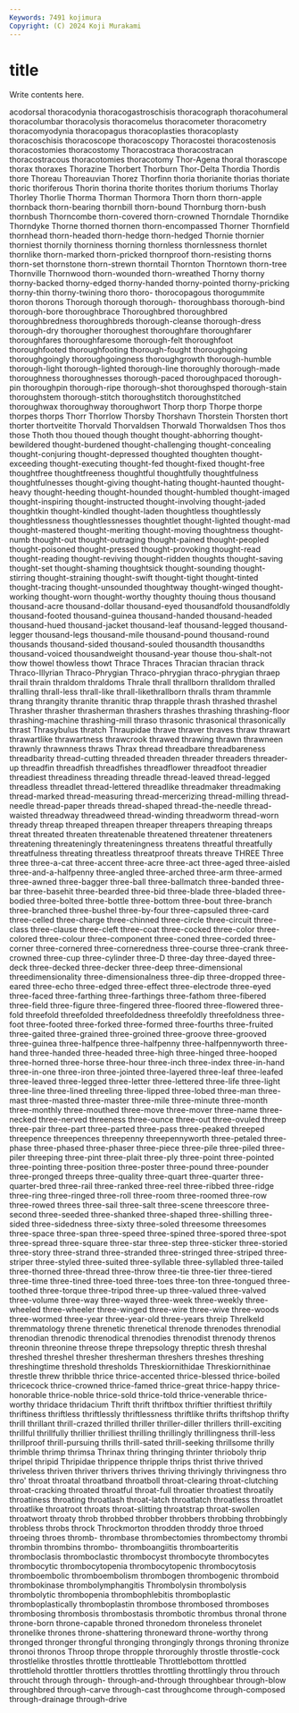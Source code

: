```yaml
---
Keywords: 7491 kojimura
Copyright: (C) 2024 Koji Murakami
---
```


# title

Write contents here.



acodorsal thoracodynia thoracogastroschisis thoracograph thoracohumeral thoracolumbar
thoracolysis thoracomelus thoracometer thoracometry thoracomyodynia thoracopagus thoracoplasties thoracoplasty thoracoschisis thoracoscope
thoracoscopy Thoracostei thoracostenosis thoracostomies thoracostomy Thoracostraca thoracostracan thoracostracous thoracotomies thoracotomy
Thor-Agena thoral thorascope thorax thoraxes Thorazine Thorbert Thorburn Thor-Delta Thordia
Thordis thore Thoreau Thoreauvian Thorez Thorfinn thoria thorianite thorias thoriate
thoric thoriferous Thorin thorina thorite thorites thorium thoriums Thorlay Thorley
Thorlie Thorma Thorman Thormora Thorn thorn thorn-apple thornback thorn-bearing thornbill
thorn-bound Thornburg thorn-bush thornbush Thorncombe thorn-covered thorn-crowned Thorndale Thorndike Thorndyke
Thorne thorned thornen thorn-encompassed Thorner Thornfield thornhead thorn-headed thorn-hedge thorn-hedged
Thornie thornier thorniest thornily thorniness thorning thornless thornlessness thornlet thornlike
thorn-marked thorn-pricked thornproof thorn-resisting thorns thorn-set thornstone thorn-strewn thorntail Thornton
Thorntown thorn-tree Thornville Thornwood thorn-wounded thorn-wreathed Thorny thorny thorny-backed thorny-edged
thorny-handed thorny-pointed thorny-pricking thorny-thin thorny-twining thoro thoro- thorocopagous thorogummite thoron
thorons Thorough thorough thorough- thoroughbass thorough-bind thorough-bore thoroughbrace Thoroughbred thoroughbred
thoroughbredness thoroughbreds thorough-cleanse thorough-dress thorough-dry thorougher thoroughest thoroughfare thoroughfarer thoroughfares
thoroughfaresome thorough-felt thoroughfoot thoroughfooted thoroughfooting thorough-fought thoroughgoing thoroughgoingly thoroughgoingness thoroughgrowth
thorough-humble thorough-light thorough-lighted thorough-line thoroughly thorough-made thoroughness thoroughnesses thorough-paced thoroughpaced
thorough-pin thoroughpin thorough-ripe thorough-shot thoroughsped thorough-stain thoroughstem thorough-stitch thoroughstitch thoroughstitched
thoroughwax thoroughway thoroughwort Thorp thorp Thorpe thorpe thorpes thorps Thorr
Thorrlow Thorsby Thorshavn Thorstein Thorsten thort thorter thortveitite Thorvald Thorvaldsen
Thorwald Thorwaldsen Thos thos those Thoth thou thoued though thought
thought-abhorring thought-bewildered thought-burdened thought-challenging thought-concealing thought-conjuring thought-depressed thoughted thoughten thought-exceeding
thought-executing thought-fed thought-fixed thought-free thoughtfree thoughtfreeness thoughtful thoughtfully thoughtfulness thoughtfulnesses
thought-giving thought-hating thought-haunted thought-heavy thought-heeding thought-hounded thought-humbled thought-imaged thought-inspiring thought-instructed
thought-involving thought-jaded thoughtkin thought-kindled thought-laden thoughtless thoughtlessly thoughtlessness thoughtlessnesses thoughtlet
thought-lighted thought-mad thought-mastered thought-meriting thought-moving thoughtness thought-numb thought-out thought-outraging thought-pained
thought-peopled thought-poisoned thought-pressed thought-provoking thought-read thought-reading thought-reviving thought-ridden thoughts thought-saving
thought-set thought-shaming thoughtsick thought-sounding thought-stirring thought-straining thought-swift thought-tight thought-tinted thought-tracing
thought-unsounded thoughtway thought-winged thought-working thought-worn thought-worthy thoughty thouing thous thousand
thousand-acre thousand-dollar thousand-eyed thousandfold thousandfoldly thousand-footed thousand-guinea thousand-handed thousand-headed thousand-hued
thousand-jacket thousand-leaf thousand-legged thousand-legger thousand-legs thousand-mile thousand-pound thousand-round thousands thousand-sided
thousand-souled thousandth thousandths thousand-voiced thousandweight thousand-year thouse thou-shalt-not thow thowel
thowless thowt Thrace Thraces Thracian thracian thrack Thraco-Illyrian Thraco-Phrygian Thraco-phrygian
thraco-phrygian thraep thrail thrain thraldom thraldoms Thrale thrall thrallborn thralldom
thralled thralling thrall-less thrall-like thrall-likethrallborn thralls thram thrammle thrang thrangity
thranite thranitic thrap thrapple thrash thrashed thrashel Thrasher thrasher thrasherman
thrashers thrashes thrashing thrashing-floor thrashing-machine thrashing-mill thraso thrasonic thrasonical thrasonically
thrast Thrasybulus thratch Thraupidae thrave thraver thraves thraw thrawart thrawartlike
thrawartness thrawcrook thrawed thrawing thrawn thrawneen thrawnly thrawnness thraws Thrax
thread threadbare threadbareness threadbarity thread-cutting threaded threaden threader threaders threader-up
threadfin threadfish threadfishes threadflower threadfoot threadier threadiest threadiness threading threadle
thread-leaved thread-legged threadless threadlet thread-lettered threadlike threadmaker threadmaking thread-marked thread-measuring
thread-mercerizing thread-milling thread-needle thread-paper threads thread-shaped thread-the-needle thread-waisted threadway threadweed
thread-winding threadworm thread-worn thready threap threaped threapen threaper threapers threaping
threaps threat threated threaten threatenable threatened threatener threateners threatening threateningly
threateningness threatens threatful threatfully threatfulness threating threatless threatproof threats threave
THREE Three three three-a-cat three-accent three-acre three-act three-aged three-aisled three-and-a-halfpenny
three-angled three-arched three-arm three-armed three-awned three-bagger three-ball three-ballmatch three-banded three-bar
three-basehit three-bearded three-bid three-blade three-bladed three-bodied three-bolted three-bottle three-bottom three-bout
three-branch three-branched three-bushel three-by-four three-capsuled three-card three-celled three-charge three-chinned three-circle
three-circuit three-class three-clause three-cleft three-coat three-cocked three-color three-colored three-colour three-component
three-coned three-corded three-corner three-cornered three-corneredness three-course three-crank three-crowned three-cup three-cylinder
three-D three-day three-dayed three-deck three-decked three-decker three-deep three-dimensional threedimensionality three-dimensionalness
three-dip three-dropped three-eared three-echo three-edged three-effect three-electrode three-eyed three-faced three-farthing
three-farthings three-fathom three-fibered three-field three-figure three-fingered three-floored three-flowered three-fold threefold
threefolded threefoldedness threefoldly threefoldness three-foot three-footed three-forked three-formed three-fourths three-fruited
three-gaited three-grained three-groined three-groove three-grooved three-guinea three-halfpence three-halfpenny three-halfpennyworth three-hand
three-handed three-headed three-high three-hinged three-hooped three-horned three-horse three-hour three-inch three-index
three-in-hand three-in-one three-iron three-jointed three-layered three-leaf three-leafed three-leaved three-legged three-letter
three-lettered three-life three-light three-line three-lined threeling three-lipped three-lobed three-man three-mast
three-masted three-master three-mile three-minute three-month three-monthly three-mouthed three-move three-mover three-name
three-necked three-nerved threeness three-ounce three-out three-ovuled threep three-pair three-part three-parted
three-pass three-peaked threeped threepence threepences threepenny threepennyworth three-petaled three-phase three-phased
three-phaser three-piece three-pile three-piled three-piler threeping three-pint three-plait three-ply three-point
three-pointed three-pointing three-position three-poster three-pound three-pounder three-pronged threeps three-quality three-quart
three-quarter three-quarter-bred three-rail three-ranked three-reel three-ribbed three-ridge three-ring three-ringed three-roll
three-room three-roomed three-row three-rowed threes three-sail three-salt three-scene threescore three-second
three-seeded three-shanked three-shaped three-shilling three-sided three-sidedness three-sixty three-soled threesome threesomes
three-space three-span three-speed three-spined three-spored three-spot three-spread three-square three-star three-step
three-sticker three-storied three-story three-strand three-stranded three-stringed three-striped three-striper three-styled three-suited
three-syllable three-syllabled three-tailed three-thorned three-thread three-throw three-tie three-tier three-tiered three-time
three-tined three-toed three-toes three-ton three-tongued three-toothed three-torque three-tripod three-up three-valued
three-valved three-volume three-way three-wayed three-week three-weekly three-wheeled three-wheeler three-winged three-wire
three-wive three-woods three-wormed three-year three-year-old three-years threip Threlkeld thremmatology threne
threnetic threnetical threnode threnodes threnodial threnodian threnodic threnodical threnodies threnodist
threnody threnos threonin threonine threose threpe threpsology threptic thresh threshal
threshed threshel thresher thresherman threshers threshes threshing threshingtime threshold thresholds
Threskiornithidae Threskiornithinae threstle threw thribble thrice thrice-accented thrice-blessed thrice-boiled thricecock
thrice-crowned thrice-famed thrice-great thrice-happy thrice-honorable thrice-noble thrice-sold thrice-told thrice-venerable thrice-worthy
thridace thridacium Thrift thrift thriftbox thriftier thriftiest thriftily thriftiness thriftless
thriftlessly thriftlessness thriftlike thrifts thriftshop thrifty thrill thrillant thrill-crazed thrilled
thriller thriller-diller thrillers thrill-exciting thrillful thrillfully thrillier thrilliest thrilling thrillingly
thrillingness thrill-less thrillproof thrill-pursuing thrills thrill-sated thrill-seeking thrillsome thrilly thrimble
thrimp thrimsa Thrinax thring thringing thrinter thrioboly thrip thripel thripid
Thripidae thrippence thripple thrips thrist thrive thrived thriveless thriven thriver
thrivers thrives thriving thrivingly thrivingness thro thro' throat throatal throatband
throatboll throat-clearing throat-clutching throat-cracking throated throatful throat-full throatier throatiest throatily
throatiness throating throatlash throat-latch throatlatch throatless throatlet throatlike throatroot throats
throat-slitting throatstrap throat-swollen throatwort throaty throb throbbed throbber throbbers throbbing
throbbingly throbless throbs throck Throckmorton throdden throddy throe throed throeing
throes thromb- thrombase thrombectomies thrombectomy thrombi thrombin thrombins thrombo- thromboangiitis
thromboarteritis thromboclasis thromboclastic thrombocyst thrombocyte thrombocytes thrombocytic thrombocytopenia thrombocytopenic thrombocytosis
thromboembolic thromboembolism thrombogen thrombogenic thromboid thrombokinase thrombolymphangitis Thrombolysin thrombolysis thrombolytic
thrombopenia thrombophlebitis thromboplastic thromboplastically thromboplastin thrombose thrombosed thromboses thrombosing thrombosis
thrombostasis thrombotic thrombus thronal throne throne-born throne-capable throned thronedom throneless
thronelet thronelike thrones throne-shattering throneward throne-worthy throng thronged thronger throngful
thronging throngingly throngs throning thronize thronoi thronos Throop thrope thropple
throroughly throstle throstle-cock throstlelike throstles throttle throttleable Throttlebottom throttled throttlehold
throttler throttlers throttles throttling throttlingly throu throuch throucht through through-
through-and-through throughbear through-blow throughbred through-carve through-cast throughcome through-composed through-drainage through-drive
